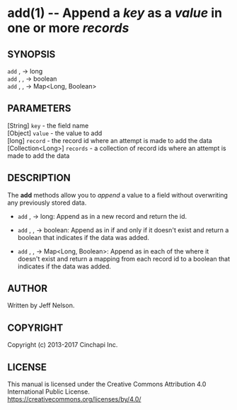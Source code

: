 add(1) -- Append a *key* as a *value* in one or more *records*
==============================================================

## SYNOPSIS

`add` <key>, <value> -> long<br />
`add` <key>, <value>, <record> -> boolean<br />
`add` <key>, <value>, <records> -> Map&lt;Long, Boolean&gt;<br />

## PARAMETERS
[String] `key` - the field name<br />
[Object] `value` - the value to add<br />
[long] `record` - the record id where an attempt is made to add the data<br />
[Collection&lt;Long&gt;] `records` - a collection of record ids where an attempt is made to add the data<br />

## DESCRIPTION
The **add** methods allow you to *append* a value to a field without overwriting any previously stored data.

  * `add` <key>, <value> -> long:
    Append <key> as <value> in a new record and return the id.

  * `add` <key>, <value>, <record> -> boolean:
    Append <key> as <value> in <record> if and only if it doesn't exist and return a boolean that indicates if the data was added.

  * `add` <key>, <value>, <records> -> Map&lt;Long, Boolean&gt;:
    Append <key> as <value> in each of the <records> where it doesn't exist and return a mapping from each record id to a boolean that indicates if the data was added.

## AUTHOR
Written by Jeff Nelson.

## COPYRIGHT
Copyright (c) 2013-2017 Cinchapi Inc.

## LICENSE
This manual is licensed under the Creative Commons Attribution 4.0 International Public License. <br />
https://creativecommons.org/licenses/by/4.0/
